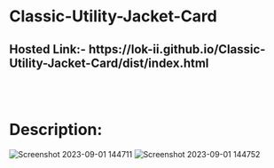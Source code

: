# Classic-Utility-Jacket-Card

<h2>Hosted Link:- https://lok-ii.github.io/Classic-Utility-Jacket-Card/dist/index.html</h2>
<br>
<br>

# Description:

![Screenshot 2023-09-01 144711](https://github.com/Lok-ii/Classic-Utility-Jacket-Card/assets/129180844/88ebc048-2e8b-4d51-a95c-57cd27833abb)
![Screenshot 2023-09-01 144752](https://github.com/Lok-ii/Classic-Utility-Jacket-Card/assets/129180844/ecbeaf6d-e93d-4d47-b46d-f4771e1c8bc0)

